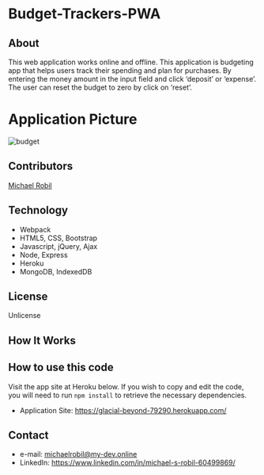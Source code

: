 # Budget-Trackers-PWA

## About
This web application works online and offline.
This application is budgeting app that helps users track their spending and plan for purchases.
By entering the money amount in the input field and click ‘deposit’ or ‘expense’. The user can reset the budget to zero by click on  ‘reset’.

# Application Picture

![budget](https://user-images.githubusercontent.com/56613553/74095016-34dfc080-4ab0-11ea-80f9-d1fedc16de73.jpg)


## Contributors
[Michael Robil](https://github.com/michaelrobil)

## Technology
- Webpack
- HTML5, CSS, Bootstrap
- Javascript, jQuery, Ajax
- Node, Express
- Heroku
- MongoDB, IndexedDB

## License
Unlicense

## How It Works

## How to use this code
Visit the app site at Heroku below. If you wish to copy and edit the code, you will need to run ```npm install``` to retrieve the necessary dependencies.
- Application Site: https://glacial-beyond-79290.herokuapp.com/

## Contact

- e-mail: michaelrobil@my-dev.online
- LinkedIn: https://www.linkedin.com/in/michael-s-robil-60499869/

